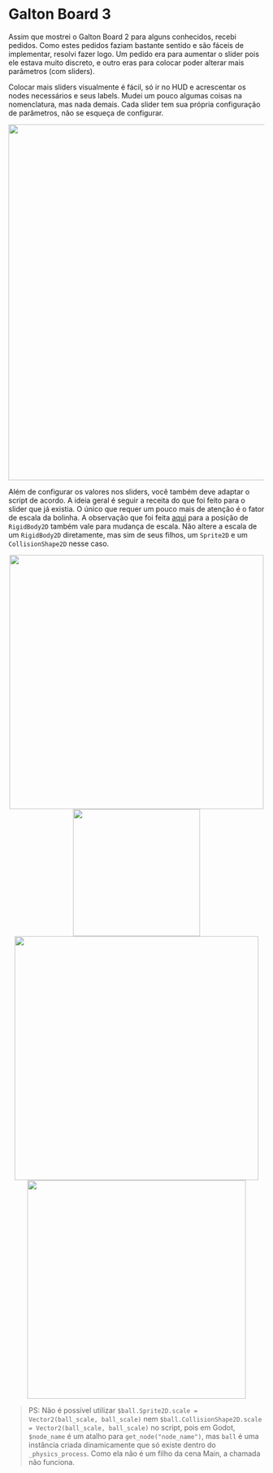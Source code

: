 # Galton Board 3

Assim que mostrei o Galton Board 2 para alguns conhecidos, recebi pedidos. Como estes pedidos faziam bastante sentido e são fáceis de implementar, resolvi fazer logo. Um pedido era para aumentar o slider pois ele estava muito discreto, e outro eras para colocar poder alterar mais parâmetros (com sliders). 

Colocar mais sliders visualmente é fácil, só ir no HUD e acrescentar os nodes necessários e seus labels. Mudei um pouco algumas coisas na nomenclatura, mas nada demais. Cada slider tem sua própria configuração de parâmetros, não se esqueça de configurar.

<p align="center">
  <img src="https://github.com/user-attachments/assets/23bf0370-078e-4a8b-abfe-5179a557d167" width="700">
</p>

Além de configurar os valores nos sliders, você também deve adaptar o script de acordo. A ideia geral é seguir a receita do que foi feito para o slider que já existia. O único que requer um pouco mais de atenção é o fator de escala da bolinha. A observação que foi feita [aqui](https://github.com/felipebottega/Games/tree/gh-pages/Getting%20started/Your%20first%202D%20game/Creating%20the%20enemy/Animation%202#rigidbody2d-vs-characterbody2d-vs-node2d) para a posição de `RigidBody2D` também vale para mudança de escala. Não altere a escala de um `RigidBody2D` diretamente, mas sim de seus filhos, um `Sprite2D` e um `CollisionShape2D` nesse caso.

<p align="center">
  <img src="https://github.com/user-attachments/assets/791fdbf5-8cd2-4ae6-83bc-f583f2813334" width="500">
  <img src="https://github.com/user-attachments/assets/11aaa3b3-63da-4aff-8907-f0b2b7a987ca" width="250">
  <img src="https://github.com/user-attachments/assets/865dcc63-d71d-4e97-8787-817dd0c8dc48" width="480">
  <img src="https://github.com/user-attachments/assets/1e90b2e1-8a39-4f8a-8769-330b01308c97" width="430">
</p>

> PS: Não é possível utilizar `$ball.Sprite2D.scale = Vector2(ball_scale, ball_scale)` nem `$ball.CollisionShape2D.scale = Vector2(ball_scale, ball_scale)` no script, pois em Godot, `$node_name` é um atalho para `get_node("node_name")`, mas `ball` é uma instância criada dinamicamente que só existe dentro do `_physics_process`. Como ela não é um filho da cena Main, a chamada não funciona.

